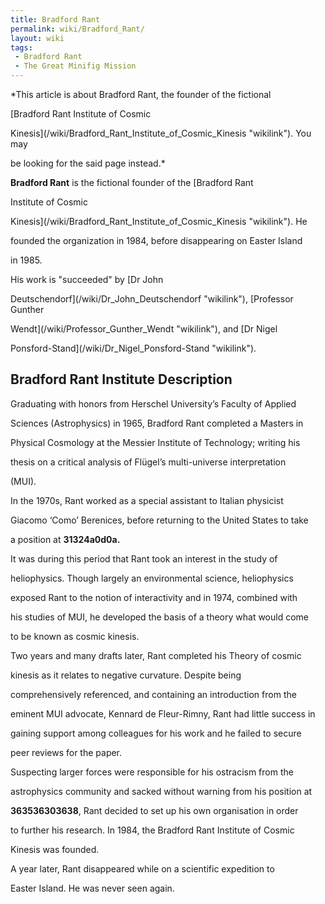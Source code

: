 ```yaml
---
title: Bradford Rant
permalink: wiki/Bradford_Rant/
layout: wiki
tags:
 - Bradford Rant
 - The Great Minifig Mission
---
```


*This article is about Bradford Rant, the founder of the fictional
[Bradford Rant Institute of Cosmic
Kinesis](/wiki/Bradford_Rant_Institute_of_Cosmic_Kinesis "wikilink"). You may
be looking for the said page instead.*

**Bradford Rant** is the fictional founder of the [Bradford Rant
Institute of Cosmic
Kinesis](/wiki/Bradford_Rant_Institute_of_Cosmic_Kinesis "wikilink"). He
founded the organization in 1984, before disappearing on Easter Island
in 1985.

His work is "succeeded" by [Dr John
Deutschendorf](/wiki/Dr_John_Deutschendorf "wikilink"), [Professor Gunther
Wendt](/wiki/Professor_Gunther_Wendt "wikilink"), and [Dr Nigel
Ponsford-Stand](/wiki/Dr_Nigel_Ponsford-Stand "wikilink").

## Bradford Rant Institute Description

Graduating with honors from Herschel University’s Faculty of Applied
Sciences (Astrophysics) in 1965, Bradford Rant completed a Masters in
Physical Cosmology at the Messier Institute of Technology; writing his
thesis on a critical analysis of Flügel’s multi-universe interpretation
(MUI).

In the 1970s, Rant worked as a special assistant to Italian physicist
Giacomo ‘Como’ Berenices, before returning to the United States to take
a position at **31324a0d0a.**

It was during this period that Rant took an interest in the study of
heliophysics. Though largely an environmental science, heliophysics
exposed Rant to the notion of interactivity and in 1974, combined with
his studies of MUI, he developed the basis of a theory what would come
to be known as cosmic kinesis.

Two years and many drafts later, Rant completed his Theory of cosmic
kinesis as it relates to negative curvature. Despite being
comprehensively referenced, and containing an introduction from the
eminent MUI advocate, Kennard de Fleur-Rimny, Rant had little success in
gaining support among colleagues for his work and he failed to secure
peer reviews for the paper.

Suspecting larger forces were responsible for his ostracism from the
astrophysics community and sacked without warning from his position at
**363536303638**, Rant decided to set up his own organisation in order
to further his research. In 1984, the Bradford Rant Institute of Cosmic
Kinesis was founded.

A year later, Rant disappeared while on a scientific expedition to
Easter Island. He was never seen again.
